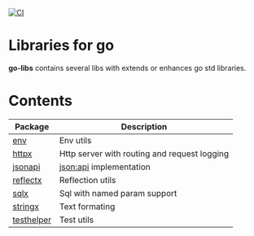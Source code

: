 [![CI](https://github.com/VloRyan/go-libs/actions/workflows/ci.workflow.yml/badge.svg)](https://github.com/VloRyan/go-libs/actions/workflows/ci.workflow.yml)

# Libraries for go

**go-libs** contains several libs with extends or enhances go std libraries.

# Contents
| Package                  | Description                                  |
|--------------------------|----------------------------------------------|
| [env](env)               | Env utils                                    |
| [httpx](httpx)           | Http server with routing and request logging |
| [jsonapi](jsonapi)       | [json:api](https://jsonapi.org/) implementation                  |
| [reflectx](reflectx)     | Reflection utils                             |
| [sqlx](sqlx)             | Sql with named param support                 |
| [stringx](stringx)       | Text formating                               |
| [testhelper](testhelper) | Test utils                                   |
